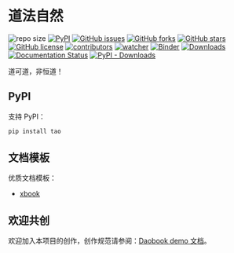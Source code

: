 # 道法自然

![repo size](https://img.shields.io/github/repo-size/xinetzone/tao.svg)
[![PyPI][pypi-badge]][pypi-link]
[![GitHub issues][issue-badge]][issue-link]
[![GitHub forks][fork-badge]][fork-link]
[![GitHub stars][star-badge]][star-link]
[![GitHub license][license-badge]][license-link]
[![contributors][contributor-badge]][contributor-link]
[![watcher][watcher-badge]][watcher-link]
[![Binder][binder-badge]][binder-link]
[![Downloads][download-badge]][download-link]
[![Documentation Status][status-badge]][status-link]
[![PyPI - Downloads][install-badge]][install-link]

道可道，非恒道！

[pypi-badge]: https://img.shields.io/pypi/v/tao.svg
[pypi-link]: https://pypi.org/project/tao/
[issue-badge]: https://img.shields.io/github/issues/xinetzone/tao
[issue-link]: https://github.com/xinetzone/tao/issues
[fork-badge]: https://img.shields.io/github/forks/xinetzone/tao
[fork-link]: https://github.com/xinetzone/tao/network
[star-badge]: https://img.shields.io/github/stars/xinetzone/tao
[star-link]: https://github.com/xinetzone/tao/stargazers
[license-badge]: https://img.shields.io/github/license/xinetzone/tao
[license-link]: https://github.com/xinetzone/tao/LICENSE
[contributor-badge]: https://img.shields.io/github/contributors/xinetzone/tao
[contributor-link]: https://github.com/xinetzone/tao/contributors
[watcher-badge]: https://img.shields.io/github/watchers/xinetzone/tao
[watcher-link]: https://github.com/xinetzone/tao/watchers
[binder-badge]: https://mybinder.org/badge_logo.svg
[binder-link]: https://mybinder.org/v2/gh/xinetzone/tao/main
[install-badge]: https://img.shields.io/pypi/dw/tao?label=pypi%20installs
[install-link]: https://pypistats.org/packages/tao
[status-badge]: https://readthedocs.org/projects/tao/badge/?version=latest
[status-link]: https://tao.readthedocs.io/zh/latest/?badge=latest
[download-badge]: https://pepy.tech/badge/tao
[download-link]: https://pepy.tech/project/tao

## PyPI

支持 PyPI：

```sh
pip install tao
```

## 文档模板

优质文档模板：

- [xbook](https://xinetzone.github.io/xbook/index.html)

## 欢迎共创

欢迎加入本项目的创作，创作规范请参阅：[Daobook demo 文档](https://daobook.github.io/.github/index.html)。
